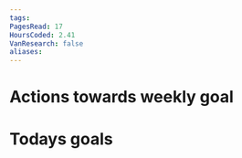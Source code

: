 ```yaml
---
tags: 
PagesRead: 17
HoursCoded: 2.41
VanResearch: false
aliases:
---
```

# Actions towards weekly goal
# Todays goals